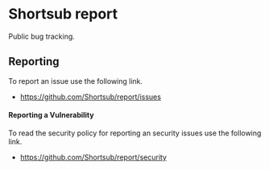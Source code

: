 # Shortsub report

Public bug tracking.

## Reporting

To report an issue use the following link.

* https://github.com/Shortsub/report/issues

#### Reporting a Vulnerability

To read the security policy for reporting an security issues use the
following link.

* https://github.com/Shortsub/report/security
